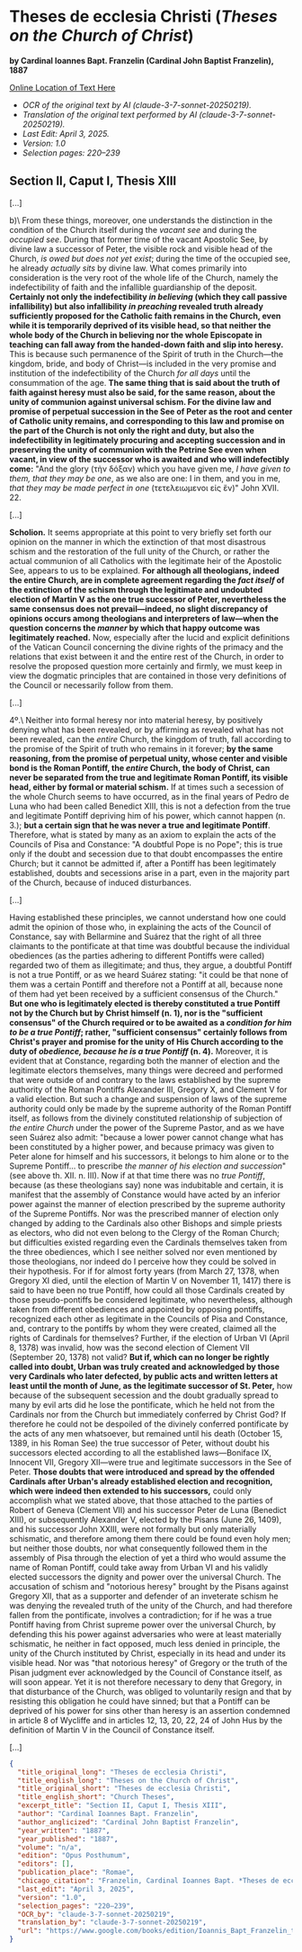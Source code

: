 # Theses de ecclesia Christi (*Theses on the Church of Christ*)

**by Cardinal Ioannes Bapt. Franzelin (Cardinal John Baptist Franzelin), 1887**

[Online Location of Text Here](https://www.google.com/books/edition/Ioannis_Bapt_Franzelin_theses_de_Ecclesi/eZFMAQAAMAAJ?hl=en&gbpv=1&pg=PA220&printsec=frontcover)

- *OCR of the original text by AI (claude-3-7-sonnet-20250219).*
- *Translation of the original text performed by AI (claude-3-7-sonnet-20250219).*
- *Last Edit: April 3, 2025.*
- *Version: 1.0*
- *Selection pages: 220–239*

## Section II, Caput I, Thesis XIII

[...]

b)\ From these things, moreover, one understands the distinction in the condition of the Church itself during the *vacant see* and during the *occupied see*. During that former time of the vacant Apostolic See, by divine law a successor of Peter, the visible rock and visible head of the Church, *is owed but does not yet exist*; during the time of the occupied see, he already *actually sits* by divine law. What comes primarily into consideration is the very root of the whole life of the Church, namely the indefectibility of faith and the infallible guardianship of the deposit. **Certainly not only the indefectibility *in believing* (which they call passive infallibility) but also infallibility *in preaching* revealed truth already sufficiently proposed for the Catholic faith remains in the Church, even while it is temporarily deprived of its visible head, so that neither the whole body of the Church in believing nor the whole Episcopate in teaching can fall away from the handed-down faith and slip into heresy.** This is because such permanence of the Spirit of truth in the Church—the kingdom, bride, and body of Christ—is included in the very promise and institution of the indefectibility of the Church *for all days* until the consummation of the age. **The same thing that is said about the truth of faith against heresy must also be said, for the same reason, about the unity of communion against universal schism. For the divine law and promise of perpetual succession in the See of Peter as the root and center of Catholic unity remains, and corresponding to this law and promise on the part of the Church is not only the right and duty, but also the indefectibility in legitimately procuring and accepting succession and in preserving the unity of communion with the Petrine See even when vacant, in view of the successor who is awaited and who will indefectibly come:** "And the glory (τὴν δόξαν) which you have given me, *I have given to them, that they may be one*, as we also are one: I in them, and you in me, *that they may be made perfect in one* (τετελειωμενοι εἰς ἕν)" John XVII. 22.

[...]

**Scholion.** It seems appropriate at this point to very briefly set forth our opinion on the manner in which the extinction of that most disastrous schism and the restoration of the full unity of the Church, or rather the actual communion of all Catholics with the legitimate heir of the Apostolic See, appears to us to be explained. **For although all theologians, indeed the entire Church, are in complete agreement regarding the *fact itself* of the extinction of the schism through the legitimate and undoubted election of Martin V as the one true successor of Peter, nevertheless the same consensus does not prevail—indeed, no slight discrepancy of opinions occurs among theologians and interpreters of law—when the question concerns the *manner* by which that happy outcome was legitimately reached.** Now, especially after the lucid and explicit definitions of the Vatican Council concerning the divine rights of the primacy and the relations that exist between it and the entire rest of the Church, in order to resolve the proposed question more certainly and firmly, we must keep in view the dogmatic principles that are contained in those very definitions of the Council or necessarily follow from them.

[...]

4º.\ Neither into formal heresy nor into material heresy, by positively denying what has been revealed, or by affirming as revealed what has not been revealed, can the *entire* Church, the kingdom of truth, fall according to the promise of the Spirit of truth who remains in it forever; **by the same reasoning, from the promise of perpetual unity, whose center and visible bond is the Roman Pontiff, the *entire* Church, the body of Christ, can never be separated from the true and legitimate Roman Pontiff, its visible head, either by formal or material schism.** If at times such a secession of the whole Church seems to have occurred, as in the final years of Pedro de Luna who had been called Benedict XIII, this is not a defection from the true and legitimate Pontiff depriving him of his power, which cannot happen (n. 3.); **but a certain sign that he was never a true and legitimate Pontiff**. Therefore, what is stated by many as an axiom to explain the acts of the Councils of Pisa and Constance: "A doubtful Pope is no Pope"; this is true only if the doubt and secession due to that doubt encompasses the entire Church; but it cannot be admitted if, after a Pontiff has been legitimately established, doubts and secessions arise in a part, even in the majority part of the Church, because of induced disturbances.

[...]

Having established these principles, we cannot understand how one could admit the opinion of those who, in explaining the acts of the Council of Constance, say with Bellarmine and Suárez that the right of all three claimants to the pontificate at that time was doubtful because the individual obediences (as the parties adhering to different Pontiffs were called) regarded two of them as illegitimate; and thus, they argue, a doubtful Pontiff is not a true Pontiff, or as we heard Suárez stating: "it could be that none of them was a certain Pontiff and therefore not a Pontiff at all, because none of them had yet been received by a sufficient consensus of the Church." **But one who is legitimately elected is thereby constituted a true Pontiff not by the Church but by Christ himself (n. 1), nor is the "sufficient consensus" of the Church required or to be awaited as a *condition for him to be a true Pontiff*; rather, "sufficient consensus" certainly follows from Christ's prayer and promise for the unity of His Church according to the duty of *obedience, because he is a true Pontiff* (n. 4).** Moreover, it is evident that at Constance, regarding both the manner of election and the legitimate electors themselves, many things were decreed and performed that were outside of and contrary to the laws established by the supreme authority of the Roman Pontiffs Alexander III, Gregory X, and Clement V for a valid election. But such a change and suspension of laws of the supreme authority could only be made by the supreme authority of the Roman Pontiff itself, as follows from the divinely constituted relationship of subjection of *the entire Church* under the power of the Supreme Pastor, and as we have seen Suárez also admit: "because a lower power cannot change what has been constituted by a higher power, and because primacy was given to Peter alone for himself and his successors, it belongs to him alone or to the Supreme Pontiff... to prescribe *the manner of his election and succession*" (see above th. XII. n. III). Now if at that time there was no *true Pontiff*, because (as these theologians say) none was indubitable and certain, it is manifest that the assembly of Constance would have acted by an inferior power against the manner of election prescribed by the supreme authority of the Supreme Pontiffs. Nor was the prescribed manner of election only changed by adding to the Cardinals also other Bishops and simple priests as electors, who did not even belong to the Clergy of the Roman Church; but difficulties existed regarding even the Cardinals themselves taken from the three obediences, which I see neither solved nor even mentioned by those theologians, nor indeed do I perceive how they could be solved in their hypothesis. For if for almost forty years (from March 27, 1378, when Gregory XI died, until the election of Martin V on November 11, 1417) there is said to have been no true Pontiff, how could all those Cardinals created by those pseudo-pontiffs be considered legitimate, who nevertheless, although taken from different obediences and appointed by opposing pontiffs, recognized each other as legitimate in the Councils of Pisa and Constance, and, contrary to the pontiffs by whom they were created, claimed all the rights of Cardinals for themselves? Further, if the election of Urban VI (April 8, 1378) was invalid, how was the second election of Clement VII (September 20, 1378) not valid? **But if, which can no longer be rightly called into doubt, Urban was truly created and acknowledged by those very Cardinals who later defected, by public acts and written letters at least until the month of June, as the legitimate successor of St. Peter,** how because of the subsequent secession and the doubt gradually spread to many by evil arts did he lose the pontificate, which he held not from the Cardinals nor from the Church but immediately conferred by Christ God? If therefore he could not be despoiled of the divinely conferred pontificate by the acts of any men whatsoever, but remained until his death (October 15, 1389, in his Roman See) the true successor of Peter, without doubt his successors elected according to all the established laws—Boniface IX, Innocent VII, Gregory XII—were true and legitimate successors in the See of Peter. **Those doubts that were introduced and spread by the offended Cardinals after Urban's already established election and recognition, which were indeed then extended to his successors,** could only accomplish what we stated above, that those attached to the parties of Robert of Geneva (Clement VII) and his successor Peter de Luna (Benedict XIII), or subsequently Alexander V, elected by the Pisans (June 26, 1409), and his successor John XXIII, were not formally but only materially schismatic, and therefore among them there could be found even holy men; but neither those doubts, nor what consequently followed them in the assembly of Pisa through the election of yet a third who would assume the name of Roman Pontiff, could take away from Urban VI and his validly elected successors the dignity and power over the universal Church. The accusation of schism and "notorious heresy" brought by the Pisans against Gregory XII, that as a supporter and defender of an inveterate schism he was denying the revealed truth of the unity of the Church, and had therefore fallen from the pontificate, involves a contradiction; for if he was a true Pontiff having from Christ supreme power over the universal Church, by defending this his power against adversaries who were at least materially schismatic, he neither in fact opposed, much less denied in principle, the unity of the Church instituted by Christ, especially in its head and under its visible head. Nor was "that notorious heresy" of Gregory or the truth of the Pisan judgment ever acknowledged by the Council of Constance itself, as will soon appear. Yet it is not therefore necessary to deny that Gregory, in that disturbance of the Church, was obliged to voluntarily resign and that by resisting this obligation he could have sinned; but that a Pontiff can be deprived of his power for sins other than heresy is an assertion condemned in article 8 of Wycliffe and in articles 12, 13, 20, 22, 24 of John Hus by the definition of Martin V in the Council of Constance itself.

[...]

```json
{
  "title_original_long": "Theses de ecclesia Christi",
  "title_english_long": "Theses on the Church of Christ",
  "title_original_short": "Theses de ecclesia Christi",
  "title_english_short": "Church Theses",
  "excerpt_title": "Section II, Caput I, Thesis XIII",
  "author": "Cardinal Ioannes Bapt. Franzelin",
  "author_anglicized": "Cardinal John Baptist Franzelin",
  "year_written": "1887",
  "year_published": "1887",
  "volume": "n/a",
  "edition": "Opus Posthumum",
  "editors": [],
  "publication_place": "Romae",
  "chicago_citation": "Franzelin, Cardinal Ioannes Bapt. *Theses de ecclesia Christi*. Romae: Ex Typographia Polyglotta S.C. de Propaganda Fide, 1887.",
  "last_edit": "April 3, 2025",
  "version": "1.0",
  "selection_pages": "220–239",
  "OCR_by": "claude-3-7-sonnet-20250219",
  "translation_by": "claude-3-7-sonnet-20250219",
  "url": "https://www.google.com/books/edition/Ioannis_Bapt_Franzelin_theses_de_Ecclesi/eZFMAQAAMAAJ?hl=en&gbpv=1&pg=PA236&printsec=frontcover"
}
```
